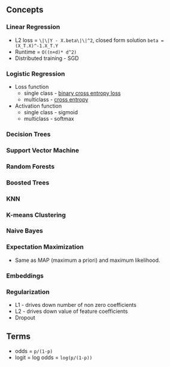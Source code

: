 ## Concepts

### Linear Regression
* L2 loss = `\|\|Y - X.beta\|\|^2`, closed form solution `beta = (X_T.X)^-1.X_T.Y`
* Runtime = `O((n+d)* d^2)`
* Distributed training - SGD

### Logistic Regression
* Loss function
  * single class - [binary cross entropy loss](#https://en.wikipedia.org/wiki/Cross_entropy#Cross-entropy_loss_function_and_logistic_regression)
  * multiclass - [cross entropy](#https://www.cs.princeton.edu/courses/archive/spring16/cos495/slides/ML_basics_lecture7_multiclass.pdf) 
* Activation function
  * single class - sigmoid
  * multiclass - softmax

### Decision Trees

### Support Vector Machine

### Random Forests

### Boosted Trees

### KNN

### K-means Clustering

### Naive Bayes

### Expectation Maximization
* Same as MAP (maximum a priori) and maximum likelihood.

### Embeddings

### Regularization
* L1 - drives down number of non zero coefficients
* L2 - drives down value of feature coefficients
* Dropout

## Terms
* odds = `p/(1-p)`
* logit = log odds = `log(p/(1-p))`
